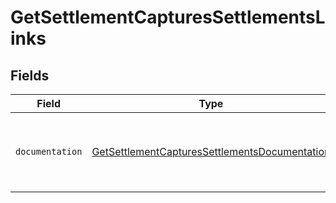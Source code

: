 # GetSettlementCapturesSettlementsLinks


## Fields

| Field                                                                                                                 | Type                                                                                                                  | Required                                                                                                              | Description                                                                                                           |
| --------------------------------------------------------------------------------------------------------------------- | --------------------------------------------------------------------------------------------------------------------- | --------------------------------------------------------------------------------------------------------------------- | --------------------------------------------------------------------------------------------------------------------- |
| `documentation`                                                                                                       | [GetSettlementCapturesSettlementsDocumentation](../../models/errors/GetSettlementCapturesSettlementsDocumentation.md) | :heavy_check_mark:                                                                                                    | The URL to the generic Mollie API error handling guide.                                                               |